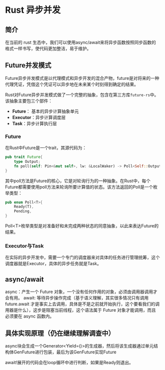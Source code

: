 # Rust 异步并发

## 简介

在当前的 rust 生态中，我们可以使用async/await来将异步函数按照同步函数的格式一样书写，使代码更加整洁，易于维护。

## Future并发模式

Future异步并发模式是以代理模式和异步开发的混合产物，future是对将来的一种代理凭证，凭借这个凭证可以异步地在未来某个时刻得到确定的结果。

Rust对Future异步并发模式做了一个完整的抽象，包含在第三方库`future-rs`中。该抽象主要包三个部件：

- **Future**： 基本的异步计算抽象单元
- **Executor**：异步计算调度层
- **Task**：异步计算执行层

### Future

在Rust中Future是一个trait，其源代码为：

```rust
pub trait Future{
    type Output;
    fn poll(self: Pin<&mut self>, lw: &LocalWaker) -> Poll<Self::Output>;
}
```

其中poll方法是Future的核心，它是对轮询行为的一种抽象。在Rust中，每个Future都需要使用poll方法来轮询所要计算值的状态。该方法返回的Poll是一个枚举类型：

```rust
pub enum Poll<T>{
    Ready(T),
    Pending,
}
```

Poll\<T>枚举类型是对准备好和未完成两种状态的同意抽象，以此来表达Future的结果。

### Executor与Task

在实际的异步开发中，需要一个专门的调度器来对具体的任务进行管理统筹，这个调度器就是Executor，具体的异步任务就是Task。

## async/await

async：产生一个 Future 对象，一个没有任何作用的对象，必须由调用器调用才会有用。
await: 等待异步操作完成（基于语义理解，其实很多情况只有调用 future.await 才是事实上去调用，具体是不是之前就开始执行，这个要看我们的调用器是什么），这步是阻塞当前线程，这个语法属于 Future 对象才能调用，而且必须要在 async 函数内。

## 具体实现原理（仍在继续理解调查中）

async块会生成一个Generator\<Yield=()>的生成器，然后将该生成器通过单元结构体GenFuture进行包装，最后为该GenFuture实现Future

await!展开的代码会在loop循环中进行判断，如果是Ready则退出。